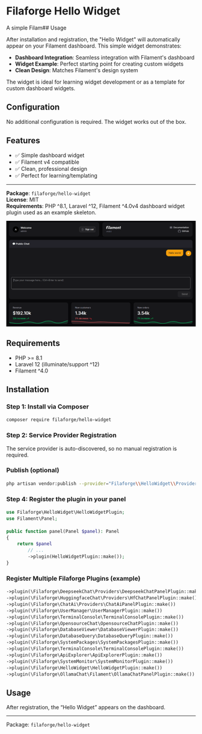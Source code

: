 # Filaforge Hello Widget

A simple Filam## Usage

After installation and registration, the "Hello Widget" will automatically appear on your Filament dashboard. This simple widget demonstrates:

- **Dashboard Integration**: Seamless integration with Filament's dashboard
- **Widget Example**: Perfect starting point for creating custom widgets
- **Clean Design**: Matches Filament's design system

The widget is ideal for learning widget development or as a template for custom dashboard widgets.

## Configuration

No additional configuration is required. The widget works out of the box.

## Features

- ✅ Simple dashboard widget
- ✅ Filament v4 compatible
- ✅ Clean, professional design
- ✅ Perfect for learning/templating

---

**Package**: `filaforge/hello-widget`  
**License**: MIT  
**Requirements**: PHP ^8.1, Laravel ^12, Filament ^4.0v4 dashboard widget plugin used as an example skeleton.

![Screenshot](screenshot.png)

## Requirements
- PHP >= 8.1
- Laravel 12 (illuminate/support ^12)
- Filament ^4.0

## Installation

### Step 1: Install via Composer
```bash
composer require filaforge/hello-widget
```

### Step 2: Service Provider Registration
The service provider is auto-discovered, so no manual registration is required.

### Publish (optional)
```bash
php artisan vendor:publish --provider="Filaforge\\HelloWidget\\Providers\\HelloWidgetServiceProvider"
```

### Step 4: Register the plugin in your panel
```php
use Filaforge\HelloWidget\HelloWidgetPlugin;
use Filament\Panel;

public function panel(Panel $panel): Panel
{
    return $panel
        // ...
        ->plugin(HelloWidgetPlugin::make());
}
```

### Register Multiple Filaforge Plugins (example)

```php
->plugin(\Filaforge\DeepseekChat\Providers\DeepseekChatPanelPlugin::make())
->plugin(\Filaforge\HuggingfaceChat\Providers\HfChatPanelPlugin::make())
->plugin(\Filaforge\ChatAi\Providers\ChatAiPanelPlugin::make())
->plugin(\Filaforge\UserManager\UserManagerPlugin::make())
->plugin(\Filaforge\TerminalConsole\TerminalConsolePlugin::make())
->plugin(\Filaforge\OpensourceChat\OpensourceChatPlugin::make())
->plugin(\Filaforge\DatabaseViewer\DatabaseViewerPlugin::make())
->plugin(\Filaforge\DatabaseQuery\DatabaseQueryPlugin::make())
->plugin(\Filaforge\SystemPackages\SystemPackagesPlugin::make())
->plugin(\Filaforge\TerminalConsole\TerminalConsolePlugin::make())
->plugin(\Filaforge\ApiExplorer\ApiExplorerPlugin::make())
->plugin(\Filaforge\SystemMonitor\SystemMonitorPlugin::make())
->plugin(\Filaforge\HelloWidget\HelloWidgetPlugin::make())
->plugin(\Filaforge\OllamaChat\Filament\OllamaChatPanelPlugin::make())
```

## Usage
After registration, the “Hello Widget” appears on the dashboard.

---
Package: `filaforge/hello-widget`
